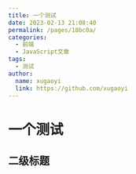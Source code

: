 ```yaml
---
title: 一个测试
date: 2023-02-13 21:08:40
permalink: /pages/10bc0a/
categories:
  - 前端
  - JavaScript文章
tags:
  - 测试
author: 
  name: xugaoyi
  link: https://github.com/xugaoyi
---
```

# 一个测试
## 二级标题
